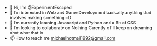 - 👋 Hi, I’m @ExperimentEscaped
- 👀 I’m interested in Web and Game Development basically anything that involves making something =D
- 🌱 I’m currently learning Javascript and Python and a Bit of CSS
- 💞️ I’m looking to collaborate on Nothing Curently o I'll keep on dreaming abut what that is.
- 📫 How to reach me michaelhotmail1992@gmail.com

<!---
ExperimentEscaped/ExperimentEscaped is a ✨ special ✨ repository because its `README.md` (this file) appears on your GitHub profile.
You can click the Preview link to take a look at your changes.
--->
